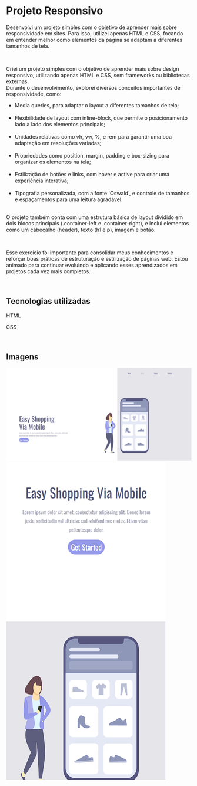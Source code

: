 <h1>Projeto Responsivo</h1>
<p>Desenvolvi um projeto simples com o objetivo de aprender mais sobre responsividade em sites. Para isso, utilizei apenas HTML e CSS, focando em entender melhor como elementos da página se adaptam a diferentes tamanhos de tela.</p>
<br>
<p>Criei um projeto simples com o objetivo de aprender mais sobre design responsivo, utilizando apenas HTML e CSS, sem frameworks ou bibliotecas externas.
<br>
Durante o desenvolvimento, explorei diversos conceitos importantes de responsividade, como:
<ul>
<li>Media queries, para adaptar o layout a diferentes tamanhos de tela;</li>
<br>
<li>Flexibilidade de layout com inline-block, que permite o posicionamento lado a lado dos elementos principais;</li>
<br>
<li>Unidades relativas como vh, vw, %, e rem para garantir uma boa adaptação em resoluções variadas;</li>
<br>
<li>Propriedades como position, margin, padding e box-sizing para organizar os elementos na tela;</li>
<br>
<li>Estilização de botões e links, com hover e active para criar uma experiência interativa;</li>
<br>
<li>Tipografia personalizada, com a fonte 'Oswald', e controle de tamanhos e espaçamentos para uma leitura agradável.</li>
</ul>
<br>
O projeto também conta com uma estrutura básica de layout dividido em dois blocos principais (.container-left e .container-right), e inclui elementos como um cabeçalho (header), texto (h1 e p), imagem e botão.</p>
<br>
<p>Esse exercício foi importante para consolidar meus conhecimentos e reforçar boas práticas de estruturação e estilização de páginas web. Estou animado para continuar evoluindo e aplicando esses aprendizados em projetos cada vez mais completos.</p>
<br>
<h2>Tecnologias utilizadas</h2>
<p>HTML</p>
<p>CSS</p>
<br>
<h2>Imagens</h2>
<img src="https://github.com/ArthurFerreiraTeixeira/projeto-responsivo/blob/main/img/projeto%20web.png?raw=true">
<br>
<img src="https://github.com/ArthurFerreiraTeixeira/projeto-responsivo/blob/main/img/projeto%20celulcar.png?raw=true">
